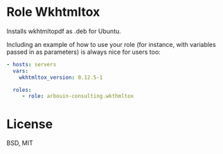 # Role Wkhtmltox

Installs wkhtmltopdf as .deb for Ubuntu.

Including an example of how to use your role (for instance, with variables passed in as parameters) is always nice for users too:

```yaml
- hosts: servers
  vars:
    wkhtmltox_version: 0.12.5-1

  roles:
     - role: arbouin-consulting.wkthmltox
```

# License
BSD, MIT
